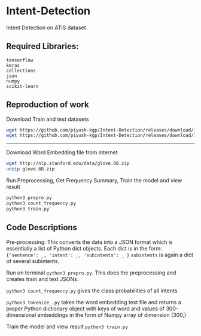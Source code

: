 # Intent-Detection
Intent Detection on ATIS dataset

## Required Libraries:
```
tensorflow
keras
collections
json
numpy
scikit-learn
```

## Reproduction of work
Download Train and test datasets
```bash
wget https://github.com/piyush-kgp/Intent-Detection/releases/download/1.0/atis-2.train.w-intent.iob.3.txt
wget https://github.com/piyush-kgp/Intent-Detection/releases/download/1.0/atis.test.w-intent.iob.2.txt
```

---
Download Word Embedding file from internet
```bash
wget http://nlp.stanford.edu/data/glove.6B.zip
unzip glove.6B.zip
```


Run Preprocessing, Get Frequency Summary, Train the model and view result
```bash
python3 prepro.py
python3 count_frequency.py
python3 train.py`
```

## Code Descriptions
Pre-processing: This converts the data into a JSON format which is essentially
a list of Python dict objects. Each dict is in the form:
`{'sentence': _,
  'intent': _,
  'subintents': _
}`
`subintents` is again a dict of several subintents.

Run on terminal
`python3 prepro.py`. This does the preprocessing and creates train and test JSONs.

`python3 count_frequency.py` gives the class probabilities of all intents

`python3 tokenize_.py` takes the word embedding text file and returns a proper Python
 dictionary object with keys of word and values of 300-dimensional embeddings in the form
 of Numpy array of dimension (300,)

 Train the model and view result
 `python3 train.py`
